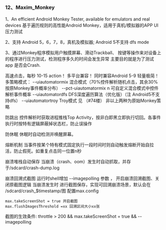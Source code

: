 ### 12、Maxim_Monkey

1、An efficient Android Monkey Tester, available for emulators and real devices 基于遍历规则的高性能Android Monkey，适用于真机/模拟器的APP UI压力测试

2、支持 Android 5，6，7，8，真机及模拟器; Android 5不支持 dfs mode

3、通过Monkey程序模拟用户触摸屏幕、滑动Trackball、 按键等操作来对设备上的程序进行压力测试，检测程序多久的时间会发生异常
主要目的就是为了测试app 是否会Crash.

高速点击，每秒 10-15 action！
多平台兼容！ 同时兼容Android 5-9
轻量极简！
多策略模式：
--uiautomatormix 混合模式（70%控件解析随机点击，其余30%按原Monkey事件概率分布） 
--pct-uiautomatormix n 可自定义混合模式中控件解析事件概率
--uiautomatordfs DFS深度遍历算法（优化版）（注 Android5不支持dfs） 
--uiautomatortroy Troy模式 见 （#74楼）
非以上两种为原始Monkey策略

防跳出
控件解析时获取进程推栈Top Activity，按非白即黑立即执行切回。各事件执行时按特有逻辑屏蔽掉状态栏，防止误操作

 防休眠
休眠时自动检测并唤醒屏幕。

熔断机制
当事件按某个特有模式固定执行一段时间时则自动触发熔断开始自拉活，防止假死。如重复点击同一位置n秒

崩溃堆栈自动保存
当崩溃（crash、oom）发生时自动抓取，并存于/sdcard/crash-dump.log

崩溃回溯式截图
运行时shell增加 --imagepolling 参数 ， 开启崩溃回溯截图、关闭原截图逻辑 
当崩溃发生时 进行截图保存，实现可回溯崩溃场景，默认会在 /sdcard/crash_$timestamp/图
配置max.config

```
max.takeScreenShot = true 开启截图
max.flushImagesThreshold =xx 回溯区间大小xx张
```


截图的生效条件: throttle > 200 && max.takeScreenShot = true && --imagepolling